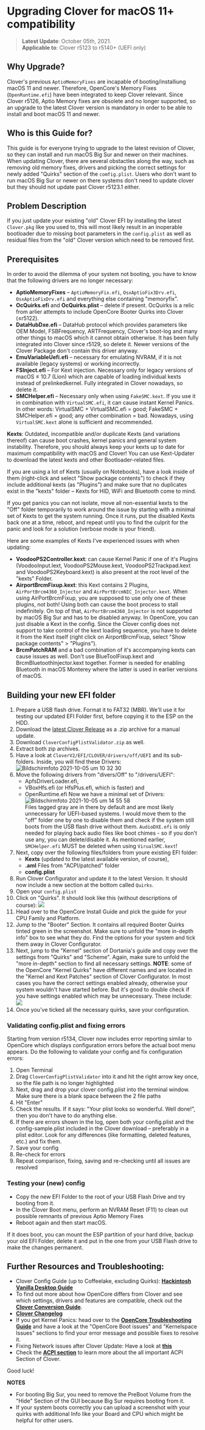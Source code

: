 # Upgrading Clover for macOS 11+ compatibility

>**Latest Update**: October 05th, 2021. </br>
>**Applicable to**: Clover r5123 to r5140+ (UEFI only)

## Why Upgrade?
Clover's previous `AptioMemoryFixes` are incapable of booting/installiung macOS 11 and newer. Therefore, OpenCore's Memory Fixes (`OpenRuntime.efi`) have been integrated to keep Clover relevant. Since Clover r5126, Aptio Memory fixes are obsolete and no longer supported, so an upgrade to the latest Clover version is mandatory in order to be able to install and boot macOS 11 and newer.

## Who is this Guide for?
This guide is for everyone trying to upgrade to the latest revision of Clover, so they can install and run macOS Big Sur and newer on their machines. When updating Clover, there are several obstactles along the way, such as removing old memory fixes, drivers and picking the correct settings for newly added "Quirks" section of the `comfig.plist`. Users who don't want to run macOS Big Sur or newer on there systems don't need to update clover but they should not update past Clover r5123.1 either.

## Problem Description
If you just update your existing "old" Clover EFI by installing the latest `Clover.pkg` like you used to, this will most likely result in an inoperable bootloader due to missing boot parameters in the `config.plist` as well as residual files from the "old" Clover version which need to be removed first.

## Prerequisites
In order to avoid the dilemma of your system not booting, you have to know that the following drivers are no longer necessary:

- **AptioMemoryFixes** – `AptioMemoryFix.efi`, `OsxAptioFix3Drv.efi`, `OsxAptioFixDrv.efi` and everything else containing "memoryfix".
- **OcQuirks.efi** and **OcQuirks.plist** – delete if present. OcQuirks is a relic from arlier attempts to include OpenCore Booter Quirks into Clover (≤r5122).
- **DataHubDxe.efi** – DataHub protocol which provides parameters like OEM Model, FSBFrequency, ARTFrequency, Clover's boot-log and many other things to macOS which it cannot obtain otherwise. It has been fully integrated into Clover since r5129, so delete it. Newer versions of the Clover Package don't contain this driver anyway.
- **EmuVariableUefi.efi** – necessary for emulating NVRAM, if it is not available (legacy systems) or working incorrectly.
- **FSInject.efi** – For Kext injection. Necessary only for legacy versions of macOS ≤ 10.7 (Lion) which are capable of loading individual kexts instead of prelinkedkernel. Fully integrated in Clover nowadays, so delete it.
- **SMCHelper.efi** – Necessary only when using `FakeSMC.kext`. If you use it in combination with `VirtualSMC.efi`, it can cause instant Kernel Panics. In other words: VirtualSMC + VirtualSMC.efi = good; FakeSMC + SMCHelper.efi = good; any other combination = bad. Nowadays, using `VirtualSMC.kext` alone is sufficient and recommended.

**Kexts**: Outdated, incompatible and/or duplicate Kexts (and variations thereof) can cause boot crashes, kernel panics and general system instability. Therefore, you should always keep your kexts up to date for maximum compatibility with macOS and Clover! You can use Kext-Updater to download the latest kexts and other Bootloader-related files.

If you are using a lot of Kexts (usually on Notebooks), have a look inside of them (right-click and select "Show package contents") to check if they include additional kexts (as "Plugins") and make sure that no duplicates exist in the "kexts" folder – Kexts for HID, WiFi and Bluetooth come to mind.

If you get panics you can not isolate, move all non-essential kexts to the "Off" folder temporarily to work around the issue by starting with a minimal set of Kexts to get the system running. Once it runs, put the disabled Kexts back one at a time, reboot, and repeat until you to find the culprit for the panic and look for a solution (verbose mode is your friend). 

Here are some examples of Kexts I've experienced issues with when updating:

- **VoodooPS2Controller.kext**: can cause Kernel Panic if one of it's Plugins (VoodooInput.lext, VoodooPS2Mouse.kext, VoodooPS2Trackpad.kext and VoodooPS2Keyboard.kext) is also present at the root level of the "kexts" Folder.
- **AirportBrcmFixup.kext**: this Kext contains 2 Plugins, `AirPortBrcm4360_Injector` and `AirPortBrcmNIC_Injector.kext`. When using AirPortBrcmFixup, you are supposed to use only one of these plugins, not both! Using both can cause the boot process to stall indefinitely. On top of that, `AirPortBrcm4360_Injector` is not supported by macOS Big Sur and has to be disabled anyway. In OpenCore, you can just disable a Kext in the config. Since the Clover config does not support to take control of the kext loading sequence, you have to delete it from the Kext itself (right click on AirportBrcmFixup, select "Show package contents" > "Plugins").
- **BrcmPatchRAM** and a bad combination of it's accompanying kexts can cause issues as well. Don't use BlueToolFixup.kext and BrcmBluetoothInjector.kext together. Former is needed for enabling Bluetooth in macOS Monterey where the latter is used in earlier versions of macOS.

## Building your new EFI folder

1. Prepare a USB flash drive. Format it to FAT32 (MBR). We'll use it for testing our updated EFI Folder first, before copying it to the ESP on the HDD.
2. Download the [latest Clover Release](https://github.com/CloverHackyColor/CloverBootloader/releases) as a .zip archive for a manual update.
3. Download `CloverConfigPlistValidator.zip` as well.
4. Extract both zip archives.
5. Have a look at `CloverV2/EFI/CLOVER/drivers/off/UEFI` and its sub-folders. Inside, you will find these Drivers: </br>
![Bildschirmfoto 2021-10-05 um 10 32 30](https://user-images.githubusercontent.com/76865553/136025337-d12b41ac-b3f6-4c3f-9a31-e61294daf01a.png)
6. Move the following drivers from "divers/Off" to "/drivers/UEFI":</br>
	- ApfsDriverLoader.efi, 
	- VBoxHfs.efi (or HfsPlus.efi, which is faster) and 
	- OpenRuntime.efi
Now we have a minimal set of Drivers: ![Bildschirmfoto 2021-10-05 um 14 55 58](https://user-images.githubusercontent.com/76865553/136026914-af63dce9-a505-4b61-8ad4-0d14348fac37.png)</br>
Files tagged gray are in there by default and are most likely unnecessary for UEFI-based systems. I would move them to the "off" folder one by one to disable them and check if the system still boots from the USB flash drive without them. `AudioDXE.efi` is only needed for playing back audio files like boot chimes - so if you don't use any, you can delete/disable it. As mentioned earlier, `SMCHelper.efi` MUST be deleted when using `VirualSMC.kext`!
7. Next, copy over the following files/folders from youre existing EFI folder:</br>
	- **Kexts** (updated to the latest available version, of course), 
	- **.aml** Files from "ACPI/patched" folder 
	- **config.plist**
8. Run Clover Configurator and update it to the latest Version. It should now include a new section at the bottom called `Quirks`.
9. Open your `config.plist`
10. Click on "Quirks". It should look like this (without descriptions of course):
![](https://user-images.githubusercontent.com/76865553/135844035-1689a11a-6512-4008-80ea-e89f07a55367.png)
11. Head over to the OpenCore Install Guide and pick the guide for your CPU Family and Platform.
12. Jump to the "Booter" Section. It contains all required Booter Quirks tinted green in the screenshot. Make sure to unfold the "more in-depth info" box to see what they do. Find the options for your system and tick them away in Clover Configurator.
13. Next, jump to the "Kernel" section of Dortania's guide and copy over the settings from "Quirks" and "Scheme". Again, make sure to unfold the "more in-depth" section to find all necessary settings. **NOTE**: some of the OpenCore "Kernel Quirks" have different names and are located in the "Kernel and Kext Patches" section of Clover Configurator. In most cases you have the correct settings enabled already, otherwise your system wouldn't have started before. But it's good to double check if you have settings enabled which may be unnecessary. These include: ![](https://user-images.githubusercontent.com/76865553/135859628-34f6be51-7a20-4461-900e-0c72fbdcba51.png)</br>
14. Once you've ticked all the necessary quirks, save your configuration.

### Validating config.plist and fixing errors

Starting from version r5134, Clover now includes error reporting similar to OpenCore which displays configuration errors before the actual boot menu appears. Do the following to validate your config and fix configuration errors:

1. Open Terminal
2. Drag `CloverConfigPlistValidator` into it and hit the right arrow key once, so the file path is no longer highlighted
3. Next, drag and drop your clover config.plist into the terminal window. Make sure there is a blank space between the 2 file paths
4. Hit "Enter"
5. Check the results. If it says: "Your plist looks so wonderful. Well done!", then you don't have to do anything else.
6. If there are errors shown in the log, open both your config.plist and the config-sample.plist included in the Clover download – preferably in a plist editor. Look for any differences (like formatting, deleted features, etc.) and fix them.
7. Save your config
8. Re-check for errors
9. Repeat comparison, fixing, saving and re-checking until all issues are resolved

### Testing your (new) config

- Copy the new EFI Folder to the root of your USB Flash Drive and try booting from it.
- In the Clover Boot menu, perform an NVRAM Reset (F11) to clean out possible remnants of previous Aptio Memory Fixes 
- Reboot again and then start macOS.

If it does boot, you can mount the ESP partition of your hard drive, backup your old EFI Folder, delete it and put in the one from your USB Flash drive to make the changes permanent.

## Further Resources and Troubleshooting:

- Clover Config Guide (up to Coffeelake, excluding Quirks): [**Hackintosh Vanilla Desktop Guide**](https://hackintosh.gitbook.io/-r-hackintosh-vanilla-desktop-guide/)
- To find out more about how OpenCore differs from Clover and see which settings, drivers and features are compatible, check out the [**Clover Conversion Guide**](https://github.com/dortania/OpenCore-Install-Guide/tree/master/clover-conversion).
- [**Clover Changelog**](https://www.insanelymac.com/forum/topic/304530-clover-change-explanations/)
- If you get Kernel Panics: head over to the [**OpenCore Troubleshooting Guide**](https://dortania.github.io/OpenCore-Install-Guide/troubleshooting/troubleshooting.html) and have a look at the "OpenCore Boot issues" and "Kernelspace Issues" sections to find your error message and possible fixes to resolve it.
- Fixing Network issues after Clover Update: Have a look at [**this**](https://www.insanelymac.com/forum/topic/345789-guide-how-to-update-clover-for-bigsur-compatibility-and-beyond-using-openruntime-and-quirks-r5123/page/2/?tab=comments#comment-2751614)
- Check the [**ACPI section**](https://github.com/5T33Z0/Clover-Crate/tree/main/ACPI) to learn more about the all important ACPI Section of Clover.

Good luck!

**NOTES**

- For booting Big Sur, you need to remove the PreBoot Volume from the "Hide" Section of the GUI because Big Sur requires booting from it.
- If your system boots correctly you can upload a screenshot with your quirks with additional Info like your Board and CPU which might be helpful for other users.
